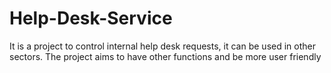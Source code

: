 # Help-Desk-Service

It is a project to control internal help desk requests, it can be used in other sectors.
The project aims to have other functions and be more user friendly
